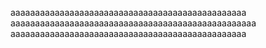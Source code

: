aaaaaaaaaaaaaaaaaaaaaaaaaaaaaaaaaaaaaaaaaaaaaaaa
aaaaaaaaaaaaaaaaaaaaaaaaaaaaaaaaaaaaaaaaaaaaaaaaaa
aaaaaaaaaaaaaaaaaaaaaaaaaaaaaaaaaaaaaaaaaaaaaaaa

